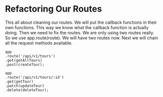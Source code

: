# Refactoring Our Routes

This all about cleaning our routes. We will put the callback functions in their own functions. This way we know what the callback function is actually doing. Then we need to fix the routes. We are only using two routes really. So we use app.route(route). We will have two routes now. Next we will chain all the request methods available.

    app
    .route('/api/v1/tours')
    .get(getAllTours)
    .post(createTour);
    
    app
    .route('/api/v1/tours/:id')
    .get(getTour)
    .patch(updateTour)
    .delete(deleteTour);